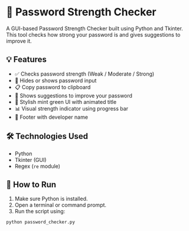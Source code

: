 # 🔐 Password Strength Checker

A GUI-based Password Strength Checker built using Python and Tkinter. This tool checks how strong your password is and gives suggestions to improve it.



## 💡 Features

- ✅ Checks password strength (Weak / Moderate / Strong)
- 🔐 Hides or shows password input
- 📋 Copy password to clipboard
- 💬 Shows suggestions to improve your password
- 🎨 Stylish mint green UI with animated title
- 📊 Visual strength indicator using progress bar
- 👤 Footer with developer name


## 🛠️ Technologies Used

- Python
- Tkinter (GUI)
- Regex (`re` module)


## 🚀 How to Run

1. Make sure Python is installed.
2. Open a terminal or command prompt.
3. Run the script using:

```bash
python password_checker.py

